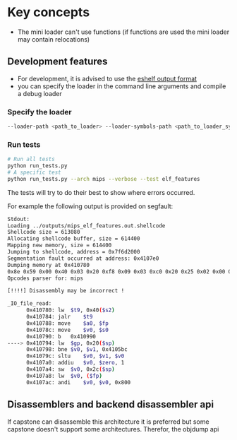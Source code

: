 # Key concepts
* The mini loader can't use functions (if functions are used the mini loader may contain relocations)

## Development features
* For development, it is advised to use the [eshelf output format](eshelf.md)
* you can specify the loader in the command line arguments and compile a debug loader


### Specify the loader
```bash
--loader-path <path_to_loader> --loader-symbols-path <path_to_loader_symbols>
```

### Run tests
```bash
# Run all tests
python run_tests.py
# A specific test 
python run_tests.py --arch mips --verbose --test elf_features
 ```
The tests will try to do their best to show where errors occurred.

For example the following output is provided on segfault:
```bash
Stdout:
Loading ../outputs/mips_elf_features.out.shellcode
Shellcode size = 613080
Allocating shellcode buffer, size = 614400
Mapping new memory, size = 614400
Jumping to shellcode, address = 0x7f6d2000 
Segmentation fault occurred at address: 0x4107e0
Dumping memory at 0x410780
0x8e 0x59 0x00 0x40 0x03 0x20 0xf8 0x09 0x03 0xc0 0x20 0x25 0x02 0x00 0x10 0x25 0x10 0x00 0x00 0x7f 0x8f 0xbc 0x00 0x20 0x14 0x43 0xff 0x88 0x00 0x62 0x10 0x2b 0x24 0x02 0x00 0x01 0xaf 0xa2 0x00 0x2c 0x8f 0xc2 0x00 0x00 0x30 0x42 0x08 0x00
Opcodes parser for: mips

[!!!!] Disassembly may be incorrect !

_IO_file_read:
      0x410780:	lw	$t9, 0x40($s2)
      0x410784:	jalr	$t9
      0x410788:	move	$a0, $fp
      0x41078c:	move	$v0, $s0
      0x410790:	b	0x410990
----> 0x410794:	lw	$gp, 0x20($sp)
      0x410798:	bne	$v0, $v1, 0x4105bc
      0x41079c:	sltu	$v0, $v1, $v0
      0x4107a0:	addiu	$v0, $zero, 1
      0x4107a4:	sw	$v0, 0x2c($sp)
      0x4107a8:	lw	$v0, ($fp)
      0x4107ac:	andi	$v0, $v0, 0x800
```

## Disassemblers and backend disassembler api
If capstone can disassemble this architecture it is preferred but some capstone
doesn't support some architectures.
Therefor, the objdump api 
